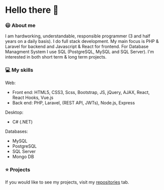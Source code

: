 <h1>Hello there 👋 </h1> 
<h3>😃 About me</h3>
<p>I am hardworking, understandable, responsible programmer (3 and half years on a daily basis). I do full stack development. My main focus is PHP & Laravel for backend and Javascript & React for frontend. For Database Managment System I use SQL (PostgreSQL, MySQL and SQL Server). I'm interested in both short term & long term projects.</p>

<h3>💻 My skills</h3>
<p>
  Web: 
  <ul>
    <li>Front end: HTML5, CSS3, Scss, Bootstrap, JS, jQuery, AJAX, React, React Hooks, Vue.js</li>
    <li>Back end: PHP, Laravel, (REST API, JWTs), Node.js, Express</li>
  </ul>
</p>
<p>Desktop:
  <ul>
    <li>C# (.NET)</li>
  </ul>
</p>
<p>
Databases:
  <ul>
    <li>MySQL</li>
    <li>PostgreSQL</li>
    <li>SQL Server</li>
    <li>Mongo DB</li>
  </ul>
</p>

<h3>⭐ Projects</h3>
<p>If you would like to see my projects, visit my <a href="https://github.com/Malcom98?tab=repositories">repositories</a> tab.</p>
